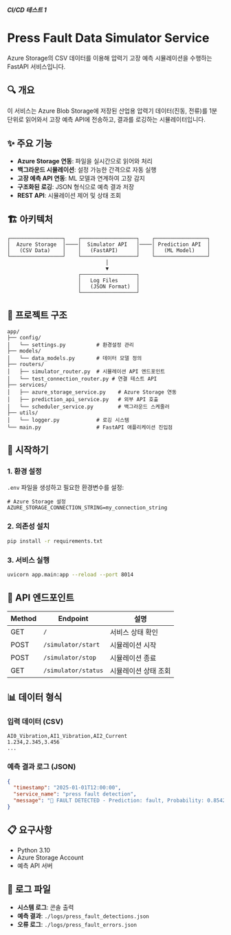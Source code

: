 #####  CI/CD 테스트 1 
# Press Fault Data Simulator Service 

Azure Storage의 CSV 데이터를 이용해 압력기 고장 예측 시뮬레이션을 수행하는 FastAPI 서비스입니다.

## 🔍 개요

이 서비스는 Azure Blob Storage에 저장된 산업용 압력기 데이터(진동, 전류)를 1분 단위로 읽어와서 고장 예측 API에 전송하고, 결과를 로깅하는 시뮬레이터입니다.

## ✨ 주요 기능

- **Azure Storage 연동**: 파일을 실시간으로 읽어와 처리
- **백그라운드 시뮬레이션**: 설정 가능한 간격으로 자동 실행
- **고장 예측 API 연동**: ML 모델과 연계하여 고장 감지
- **구조화된 로깅**: JSON 형식으로 예측 결과 저장
- **REST API**: 시뮬레이션 제어 및 상태 조회

## 🏗️ 아키텍처

```
┌─────────────────┐    ┌──────────────────┐    ┌─────────────────┐
│  Azure Storage  │────│  Simulator API   │────│ Prediction API  │
│   (CSV Data)    │    │   (FastAPI)      │    │   (ML Model)    │
└─────────────────┘    └──────────────────┘    └─────────────────┘
                                │
                                ▼
                       ┌──────────────────┐
                       │   Log Files      │
                       │   (JSON Format)  │
                       └──────────────────┘
```

## 📁 프로젝트 구조

```
app/
├── config/
│   └── settings.py          # 환경설정 관리
├── models/
│   └── data_models.py       # 데이터 모델 정의
├── routers/
│   ├── simulator_router.py  # 시뮬레이션 API 엔드포인트
│   └── test_connection_router.py # 연결 테스트 API
├── services/
│   ├── azure_storage_service.py    # Azure Storage 연동
│   ├── prediction_api_service.py   # 외부 API 호출
│   └── scheduler_service.py        # 백그라운드 스케줄러
├── utils/
│   └── logger.py            # 로깅 시스템
└── main.py                  # FastAPI 애플리케이션 진입점
```

## 🚀 시작하기

### 1. 환경 설정

`.env` 파일을 생성하고 필요한 환경변수를 설정:

```env
# Azure Storage 설정
AZURE_STORAGE_CONNECTION_STRING=my_connection_string
```

### 2. 의존성 설치

```bash
pip install -r requirements.txt
```

### 3. 서비스 실행

```bash
uvicorn app.main:app --reload --port 8014
```

## 📡 API 엔드포인트

| Method | Endpoint | 설명 |
|--------|----------|------|
| GET | `/` | 서비스 상태 확인 |
| POST | `/simulator/start` | 시뮬레이션 시작 |
| POST | `/simulator/stop` | 시뮬레이션 종료 |
| GET | `/simulator/status` | 시뮬레이션 상태 조회 |

## 📊 데이터 형식

### 입력 데이터 (CSV)
```csv
AI0_Vibration,AI1_Vibration,AI2_Current
1.234,2.345,3.456
...
```

### 예측 결과 로그 (JSON)
```json
{
  "timestamp": "2025-01-01T12:00:00",
  "service_name": "press fault detection",
  "message": "🚨 FAULT DETECTED - Prediction: fault, Probability: 0.8542"
}
```

## 📋 요구사항

- Python 3.10
- Azure Storage Account
- 예측 API 서버

## 📝 로그 파일

- **시스템 로그**: 콘솔 출력
- **예측 결과**: `./logs/press_fault_detections.json`
- **오류 로그**: `./logs/press_fault_errors.json`